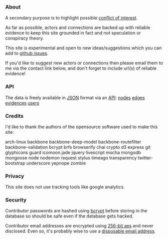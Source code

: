 ### About
A secondary purpose is to highlight possible [conflict of interest][coi].

As far as possible, actors and connections are backed up with reliable evidence
to keep this site grounded in fact and not speculation or conspiracy theory.

This site is experimental and open to new ideas/suggestions which
you can add to [github issues][issues].

If you'd like to suggest new actors or connections then please email
them to me via the contact link below,
and don't forget to include url(s) of reliable evidence!

### API

The data is freely available in [JSON] format via an [API]:
[nodes](http://wdts.eu01.aws.af.cm/api/nodes)
[edges](http://wdts.eu01.aws.af.cm/api/edges)
[evidences](http://wdts.eu01.aws.af.cm/api/evidences)
[users](http://wdts.eu01.aws.af.cm/api/users)

### Credits

I'd like to thank the authors of the opensource software used to make this site:

arch-linux
backbone
backbone-deep-model
backbone-routefilter
backbone-validation
bcrypt
brfs
browserify
chai
crypto
d3
express
git
glyphicons
guard
icomoon
jade
jquery
livescript
mocha
mongodb
mongoose
node
nodemon
request
stylus
timeago
transparency
twitter-bootstrap
underscore
yepnope
zombie

### Privacy

This site does not use tracking tools like google analytics.

### Security

Contributor passwords are hashed using [bcrypt] before storing in the
database so should be safe even if the database gets hacked.

Contributor email addresses are encrypted using [256-bit aes][aes]
and never disclosed. Even so, it's probably wise to
use a [disposable email address][disp-email].

[aes]:       http://en.wikipedia.org/wiki/Advanced_Encryption_Standard
[api]:       http://en.wikipedia.org/wiki/Application_programming_interface
[bcrypt]:    https://github.com/ncb000gt/node.bcrypt.js
[beta]:      https://en.wikipedia.org/wiki/Software_release_life_cycle
[coi]:       http://en.wikipedia.org/wiki/Conflict_of_interest
[disp-email]:http://en.wikipedia.org/wiki/Disposable_e-mail_address
[issues]:    https://github.com/dizzib/WhoDoTheyServe.com/issues
[json]:      http://en.wikipedia.org/wiki/Json
